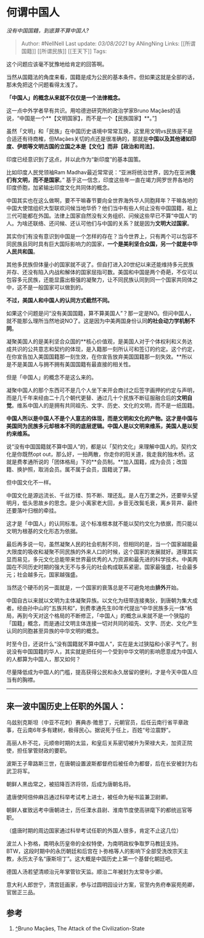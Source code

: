 # 何谓中国人
*没有中国国籍，到底算不算中国人?*

> Author: #NellNell 
Last update: *03/08/2021* by ANingNing
Links: [[所谓国籍]] [[所谓民族]] [[王天下]]
Tags:  
  

这个问题应该毫不犹豫地给肯定的回答啊。

当然从国籍法的角度来看，国籍是成为公民的基本条件。但如果这就是全部的话，那未免把这个问题看得太浅了。

**「中国人」的概念从来就不仅仅是一个法律概念。**

这一点中外学者早有共识。用哈德逊研究所的政治学家Bruno Maçães的话说，“中国是一个**【文明国家】，而不是一个【民族国家】**。”[1](#ref_1)

虽然「文明」和「民族」在中国历史语境中常常互换，这里用文明vs民族是不是合适还有待商榷，但Maçães关切的点还是很准确的，那就是**中国以及其他诸如印度、伊朗等文明古国的立国之本是【文化】而非【政治和司法】**。

印度已经意识到了这点，并以此作为“新印度”的基本国策。

比如印度人民党领袖Ram Madhav最近常常说：“亚洲将统治世界，因为在亚洲**我们有文明，而不是国家**。” 基于这一信念，印度这些年一直在竭力网罗世界各地的印度侨胞，加紧输出印度文化共同体的概念。

中国其实也在这么做啊，要不干嘛春节要向全世界海外华人同胞拜年？干嘛各地的中国大使馆组织大型联欢问候当地华侨？他们当中有些人何止没有中国国籍，祖上三代可能都在外国。法律上国家自然没有义务组织、问候这些早已不算“中国人”的人。为啥还联络、还问候、还认可他们与中国的关系？就是因为**文明大过国家**。

其实你们有没有意识到中国是一个怎样的存在？当今世界上，只有两个可以包容不同民族且同时具有巨大国际影响力的国家，**一个是美利坚合众国，另一个就是中华人民共和国**。

其他多民族但体量小的国家就不说了。但自打进入20世纪以来还能维持多元民族并存、还没有陷入内战和解体的国家屈指可数。美国和中国是两个奇葩，不仅可以包容多元民族，还能显露出极强的凝聚力，让不同民族认同到同一个国家共同体之中，这不是一般国家可以做到的。

**不过，美国人和中国人的认同方式截然不同。**

如果这个问题是问“没有美国国籍，算不算美国人”？那一定是NO。但问中国人，就不能那么理所当然地说NO了。这是因为中美两国身份认同**的社会动力学机制不同**。

凝聚美国人的是美利坚合众国的**核心价值观，是美国人对于个体权利和义务达成共识的公共意志和契约的体现，是入籍那一刻所认可和签订的约定。这个约定，在你宣告加入美国国籍那一刻生效，在你宣告放弃美国国籍那一刻失效。**所以是不是美国人与拥不拥有美国国籍有最直接的相关性。

但是「中国人」的概念不是这么来的。

凝聚中国人的那个东西可不是几个人坐下来开会商讨之后签字画押的约定与声明，而是几千年来经由二十几个朝代更替、通过几十个民族不断征服融合后的**文明自觉**。维系中国人的是拥有共同祖先、文字、历史、文化的文明，而不是一纸国籍。

**中国人所以是中国人不是个人意志的体现，而是文明和文化的产物。这才是中国与美国同为民族多元却根本不同的底层逻辑。中国人是以文明来维系，美国人是以契约来维系。**

说“没有中国国籍就不算中国人”的，都是以「契约文化」来理解中国人的。契约文化是你既然opt out，那么好，一拍两散，你走你的阳关道，我走我的独木桥。这就是费孝通所说的「团体格局」下的**会员制。**加入国籍，成为会员；改国籍、换护照，取消会员。属不属于会员，国籍说了算。

但中国文化不一样。

中国文化是源远流长、千丝万缕、剪不断、理还乱。是人在万里之外，还要举头望明月，低头思故乡的思念。是少小离家老大回，乡音无改鬓毛衰，离乡背井、最终还要落叶归根的牵挂。

这才是「中国人」的认同标准。这个标准根本就不能以契约文化为依据，而只能以文明为根基的文化形态为依据。

最后再多说一句，虽然凝聚人民的社会机制不同，但相同的是，当一个国家越能最大限度的吸收和凝聚不同民族的外来人口的时候，这个国家的发展就好。道理其实显而易见，多元文化总能带来世界最优秀的人力资源和最先进的科学技术。中美两国在不同历史时期的强大无不与多元的社会构成联系紧密。国家最强盛，社会最多元；社会越多元，国家越强盛。

当然这个硬币的另一面就是，一个国家的衰落总是不可避免地由**排外**开始。

中国自古以来就以文明为主体凝聚异族。以文化为纽带连接夷狄，到唐朝为集大成者。经由孙中山的“五族共和“，到费孝通先生80年代提出“中华民族多元一体“格局，再到今天对这个格局的不断修正，「中国人」的概念从来就不是一个狭隘的「国籍」概念，而是通过文明主体连接一切对共同的祖先、文字、历史、文化产生认同的同胞甚至异族的中华文明的概念。

时至今日，还说什么“没有国籍就不算中国人”，实在是太过狭隘和小家子气了。别说没有中国国籍的华人，其实就是把任何一个受到中华文明的影响愿意成为中国人的人都算为中国人，那又如何？

尽量降低成为中国人的门槛，提高获得公民和永久居留的便利，才是今天中国人应当有的胸襟。

---

## 来一波中国历史上任职的外国人：

乌兹别克斯坦（中亚不花刺）赛典赤·赡思丁，元朝官员，后任云南行省平章政事，在云南6年多有建树，极得民心。据说死于任上，百姓“号泣震野”。

高丽人朴不花，元顺帝时期的太监，和皇后关系密切被升为荣禄大夫，加资正院使，担任掌管财政的要职。

波斯王子卑路斯三世，在唐朝设置波斯都督府后被任命为都督，后在长安被封为右武卫将军。

朝鲜人黑齿常之，被招降百济将领，后成为唐朝名将。

遣唐使阿倍仲麻吕通过科举考试考上进士，被任命为秘书监兼卫尉卿。

朝鲜人崔致远考中唐朝进士，历任溧水县尉、淮南节度使高骈麾下的都统巡官等职。

（盛唐时期的周边国家通过科举考试任职的外国人很多，肯定不止这几位）

波兰人卜弥格，南明永历皇帝的全权特使，为南明政权争取罗马教廷支持。BTW，这段时期中的永历朝廷和后宫在卜弥格等人的影响下全部受洗改宗天主教，永历太子名“康斯坦丁”。这大概是中国历史上第一个基督化朝廷吧。

德国人汤若望清顺治元年掌管钦天监。顺治二年被封为太常寺少卿。

意大利人郎世宁，清宫廷画家，参与过圆明园设计方案，官至内务府奉宸苑苑卿，官居正三品。

## 参考

1.  [^](#ref_1_0)Bruno Maçães, The Attack of the Civilization-State